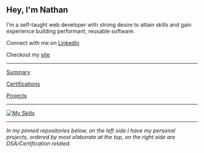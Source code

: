  ## Hey, I'm Nathan
  
 I'm a self-taught web developer with strong desire to attain skills and gain experience building performant, reusable software.

 Connect with me on [LinkedIn](https://www.linkedin.com/in/nathan-lee-258b02132/)

 Checkout my [site](https://nathanlee.io/)

---

[Summary](https://github.com/nslee333/Experience/blob/master/summary.md)

[Certifications](https://github.com/nslee333/Experience/blob/master/certifications.md)

[Projects](https://github.com/nslee333/Experience/blob/master/projects.md)

---

[![My Skills](https://skillicons.dev/icons?i=go,ts,js,py,bash,react,express,postgres,next,linux,git,nodejs,tailwind,jest,vim)](https://skillicons.dev)

<!-- ![Nathans's GitHub stats](https://github-readme-stats.vercel.app/api?username=nslee333&show_icons=true&theme=chartreuse-dark) -->

<!-- [![Top Langs](https://github-readme-stats.vercel.app/api/top-langs/?username=nslee333&hide_progress=true)](https://github.com/anuraghazra/github-readme-stats) -->

---

*In my pinned repositories below, on the left side I have my personal projects, ordered by most elaborate at the top, on the right side are DSA/Certification related.*
